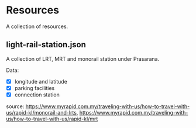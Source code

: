 # Resources
A collection of resources.

## light-rail-station.json
A collection of LRT, MRT and monorail station under Prasarana. 

Data:
- [x] longitude and latitude
- [x] parking facilities
- [x] connection station

source: https://www.myrapid.com.my/traveling-with-us/how-to-travel-with-us/rapid-kl/monorail-and-lrts, https://www.myrapid.com.my/traveling-with-us/how-to-travel-with-us/rapid-kl/mrt